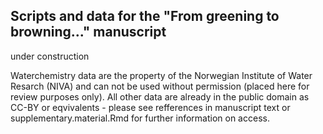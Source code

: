## Scripts and data for the "From greening to browning..." manuscript 
under construction 

Waterchemistry data are the property of the Norwegian Institute of Water Resarch (NIVA) and can not be used without permission (placed here for review purposes only). All other data are already in the public domain as CC-BY or eqvivalents - please see refferences in manuscript text or supplementary.material.Rmd for further information on access. 
